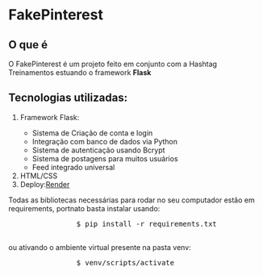 <h1>FakePinterest</h1>

<h2>O que é</h2>

<p>
    O FakePinterest é um projeto feito em conjunto com a Hashtag Treinamentos estuando o framework <strong>Flask</strong>
</p>

<h2>Tecnologias utilizadas:</h2>

<p>
    <ol>
        <li>Framework Flask:</li>
        <ul>
            <li>Sistema de Criação de conta e login</li>
            <li>Integração com banco de dados via Python</li>
            <li>Sistema de autenticação usando Bcrypt</li>
            <li>Sistema de postagens para muitos usuários</li>
            <li>Feed integrado universal</li>
        </ul>
        <li>HTML/CSS</li>
        <li>Deploy:<a href="https://render.com/">Render</a> </li>
    </ol>
</p>

<p>
    Todas as bibliotecas necessárias para rodar no seu computador estão em requirements, portnato basta instalar usando:
        <div class="box">
            <pre>
                $ pip install -r requirements.txt
            </pre>
        </div>
        ou ativando o ambiente virtual presente na pasta venv:
        <div class="box">
            <pre>
                $ venv/scripts/activate
            </pre>
        </div>
</p>